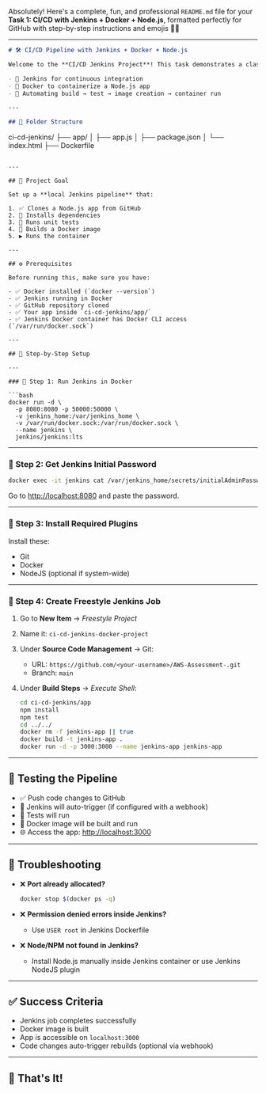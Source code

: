Absolutely! Here's a complete, fun, and professional `README.md` file for your **Task 1: CI/CD with Jenkins + Docker + Node.js**, formatted perfectly for GitHub with step-by-step instructions and emojis 🎉🚀

---

```markdown
# 🛠️ CI/CD Pipeline with Jenkins + Docker + Node.js

Welcome to the **CI/CD Jenkins Project**! This task demonstrates a classic DevOps setup using:

- 🧪 Jenkins for continuous integration
- 🐳 Docker to containerize a Node.js app
- 🔄 Automating build → test → image creation → container run

---

## 📁 Folder Structure

```

ci-cd-jenkins/
├── app/
│   ├── app.js
│   ├── package.json
│   └── index.html
├── Dockerfile

````

---

## 🚀 Project Goal

Set up a **local Jenkins pipeline** that:

1. ✅ Clones a Node.js app from GitHub
2. 🔧 Installs dependencies
3. 🧪 Runs unit tests
4. 🐳 Builds a Docker image
5. ▶️ Runs the container

---

## ⚙️ Prerequisites

Before running this, make sure you have:

- ✅ Docker installed (`docker --version`)
- ✅ Jenkins running in Docker
- ✅ GitHub repository cloned
- ✅ Your app inside `ci-cd-jenkins/app/`
- ✅ Jenkins Docker container has Docker CLI access (`/var/run/docker.sock`)

---

## 🧰 Step-by-Step Setup

---

### 🐳 Step 1: Run Jenkins in Docker

```bash
docker run -d \
  -p 8080:8080 -p 50000:50000 \
  -v jenkins_home:/var/jenkins_home \
  -v /var/run/docker.sock:/var/run/docker.sock \
  --name jenkins \
  jenkins/jenkins:lts
````

---

### 🔑 Step 2: Get Jenkins Initial Password

```bash
docker exec -it jenkins cat /var/jenkins_home/secrets/initialAdminPassword
```

Go to [http://localhost:8080](http://localhost:8080) and paste the password.

---

### 🔌 Step 3: Install Required Plugins

Install these:

* Git
* Docker
* NodeJS (optional if system-wide)

---

### 👷 Step 4: Create Freestyle Jenkins Job

1. Go to **New Item** → *Freestyle Project*
2. Name it: `ci-cd-jenkins-docker-project`
3. Under **Source Code Management** → Git:

   * URL: `https://github.com/<your-username>/AWS-Assessment-.git`
   * Branch: `main`
4. Under **Build Steps** → *Execute Shell*:

   ```bash
   cd ci-cd-jenkins/app
   npm install
   npm test
   cd ../../
   docker rm -f jenkins-app || true
   docker build -t jenkins-app .
   docker run -d -p 3000:3000 --name jenkins-app jenkins-app
   ```

---

## 🧪 Testing the Pipeline

* ✅ Push code changes to GitHub
* 🔄 Jenkins will auto-trigger (if configured with a webhook)
* 🧪 Tests will run
* 🐳 Docker image will be built and run
* 🌐 Access the app: [http://localhost:3000](http://localhost:3000)

---

## 🐞 Troubleshooting

* ❌ **Port already allocated?**

  ```bash
  docker stop $(docker ps -q)
  ```
* ❌ **Permission denied errors inside Jenkins?**

  * Use `USER root` in Jenkins Dockerfile
* ❌ **Node/NPM not found in Jenkins?**

  * Install Node.js manually inside Jenkins container or use Jenkins NodeJS plugin

---

## ✅ Success Criteria

* Jenkins job completes successfully
* Docker image is built
* App is accessible on `localhost:3000`
* Code changes auto-trigger rebuilds (optional via webhook)

---

## 🎉 That's It!
